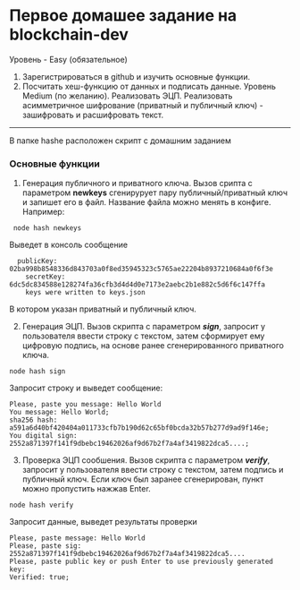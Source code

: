 # Первое домашее задание на blockchain-dev

Уровень - Easy (обязательное)
1. Зарегистрироваться в github и изучить основные функции. 
2. Посчитать хеш-функцию от данных и подписать данные. 
Уровень Medium (по желанию).
Реализовать ЭЦП. Реализовать асимметричное шифрование (приватный и публичный ключ) - зашифровать и расшифровать текст.

***
В папке hashe расположен скрипт с домашним заданием
### Основные функции
1. Генерация публичного и приватного ключа. Вызов срипта с параметром **newkeys** сгенирурует пару публичный/приватный ключ и запишет его в файл. Название файла можно менять в конфиге.
Например:
``` 
 node hash newkeys
```
Выведет в консоль сообщение
```
  publicKey: 02ba998b8548336d843703a0f8ed35945323c5765ae22204b8937210684a0f6f3e
	secretKey: 6dc5dc834588e128274fa36cfb3d4d4d0e7173e2aebc2b1e882c5d6f6c147ffa 
	keys were written to keys.json
```
В котором указан приватный и публичный ключ. 

2. Генерация ЭЦП. Вызов скрипта с параметром ***sign***, запросит у пользователя ввести строку с текстом, затем сформирует ему цифровую подпись, на основе ранее сгенерированного приватного ключа. 
```
node hash sign
```
Запросит строку и выведет сообщение: 
```
Please, paste you message: Hello World
You message: Hello World;
sha256 hash: a591a6d40bf420404a011733cfb7b190d62c65bf0bcda32b57b277d9ad9f146e;
You digital sign: 2552a871397f141f9dbebc19462026af9d67b2f7a4af3419822dca5....;
```

3. Проверка ЭЦП сообшения. Вызов скрипта с параметром ***verify***, запросит у пользователя ввести строку с текстом, затем подпись и публичный ключ. Если ключ был заранее сгенерирован, пункт можно пропустить нажжав Enter. 
```
node hash verify
```
Запросит данные, выведет результаты проверки

```
Please, paste message: Hello World
Please, paste sig: 2552a871397f141f9dbebc19462026af9d67b2f7a4af3419822dca5....
Please, paste public key or push Enter to use previously generated key: 
Verified: true;
```

